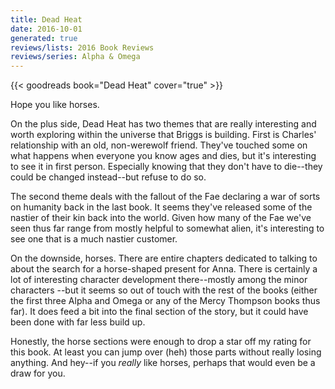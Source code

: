 ```yaml
---
title: Dead Heat
date: 2016-10-01
generated: true
reviews/lists: 2016 Book Reviews
reviews/series: Alpha & Omega
---
```

{{< goodreads book="Dead Heat" cover="true" >}}

Hope you like horses.  

On the plus side, Dead Heat has two themes that are really interesting and worth exploring within the universe that Briggs is building. First is Charles' relationship with an old, non-werewolf friend. They've touched some on what happens when everyone you know ages and dies, but it's interesting to see it in first person. Especially knowing that they don't have to die--they could be changed instead--but refuse to do so.  

<!--more-->

The second theme deals with the fallout of the Fae declaring a war of sorts on humanity back in the last book. It seems they've released some of the nastier of their kin back into the world. Given how many of the Fae we've seen thus far range from mostly helpful to somewhat alien, it's interesting to see one that is a much nastier customer.  

On the downside, horses. There are entire chapters dedicated to talking to about the search for a horse-shaped present for Anna. There is certainly a lot of interesting character development there--mostly among the minor characters --but it seems so out of touch with the rest of the books (either the first three Alpha and Omega or any of the Mercy Thompson books thus far). It does feed a bit into the final section of the story, but it could have been done with far less build up.  

Honestly, the horse sections were enough to drop a star off my rating for this book. At least you can jump over (heh) those parts without really losing anything. And hey--if you _really_ like horses, perhaps that would even be a draw for you.


